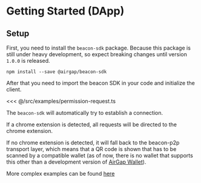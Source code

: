 # Getting Started (DApp)

## Setup

First, you need to install the `beacon-sdk` package. Because this package is still under heavy development, so expect breaking changes until version `1.0.0` is released.

`npm install --save @airgap/beacon-sdk`

After that you need to import the beacon SDK in your code and initialize the client.

<<< @/src/examples/permission-request.ts

The `beacon-sdk` will automatically try to establish a connection.

If a chrome extension is detected, all requests will be directed to the chrome extension.

If no chrome extension is detected, it will fall back to the beacon-p2p transport layer, which means that a QR code is shown that has to be scanned by a compatible wallet (as of now, there is no wallet that supports this other than a development version of [AirGap Wallet](https://github.com/airgap-it/airgap-wallet/releases/tag/v3.2.2)).

More complex examples can be found [here](/examples/)
